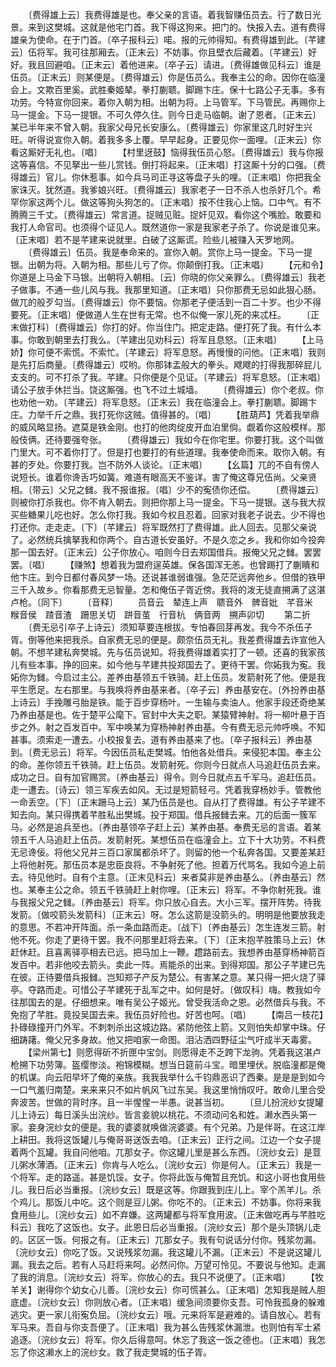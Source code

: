 <!-- { "loadSidebar": true } -->
　　〔费得雄上云〕我费得雄是也。奉父亲的言语。着我智赚伍员去。行了数日光景。来到这樊城。这就是他宅门首。我下得这狗来。把门的。快报入去。道有费得雄亲为使命。在于门首。〔卒子报科云〕喏。报的元帅得知。有费得雄到此。〔芊建云〕伍将军。我可往那厢去。〔正末云〕不妨事。你且壁衣后藏着。〔芊建云〕好好。我且回避咱。〔正末云〕着他进来。〔卒子云〕请进。〔费得雄做见科云〕谁是伍员。〔正末云〕则某便是。〔费得雄云〕你是伍员么。我奉主公的命。因你在临潼会上。文欺百里奚。武胜秦姬辇。拳打蒯聩。脚踢卞庄。保十七路公子无事。多有功劳。今特宣你回来。着你入朝为相。出朝为将。上马管军。下马管民。再赐你上马一提金。下马一提银。不可久停久住。则今日走马临朝。谢了恩者。〔正末云〕某已半年来不曾入朝。我家父母兄长安康么。〔费得雄云〕你家里这几时好生兴旺。听得说宣你入朝。着我多多上覆。早早起身。正要见你一面哩。〔正末云〕你看这厮好无礼也。〔唱〕
　　【村里迓鼓】恼得我伍员心怒。〔费得雄云〕我与你报这等喜信。不见拏出一些儿赏钱。倒打将起来。〔正末唱〕打这厮十分的口强。〔费得雄云〕官儿。你休惹事。如今兵马司正寻这等盘子头的哩。〔正末唱〕你把我全家诛灭。犹然道。我爹娘兴旺。〔费得雄云〕我家老子一日不杀人也杀好几个。希罕你家这两个儿。做这等狗头狗怎的。〔正末唱〕按不住我心上恼。口中气。有不腾腾三千丈。〔费得雄云〕常言道。捉贼见赃。捉奸见双。看你这个嘴脸。敢要和我打人命官司。也须得个证见人。既然道你一家是我家老子杀了。你说是谁见来。〔正末唱〕若不是芊建来说就里。白破了这厮谎。险些儿被赚入天罗地网。
　　〔费得雄云〕伍员。我是奉命来的。宣你入朝。赏你上马一提金。下马一提银。出朝为将。入朝为相。那些儿亏了你。你颠倒打我。〔正末唱〕
　　【元和令】你道是上马金下马银。出朝将入朝相。〔云〕你晓的你父亲罪么。〔费得雄云〕我老子做事。不通一些儿风与我。我那里知道。〔正末唱〕只你那费无忌如此狠心肠。做兀的般歹勾当。〔费得雄云〕你不要恼。你那老子便活到一百二十岁。也少不得要死。〔正末唱〕便做道人生在世有无常。也不似俺一家儿死的来忒枉。
　　〔正末做打科〕〔费得雄云〕你打的好。你当住门。把定走路。便打死了我。有什么本事。你敢到朝里去打我么。〔芊建出见劝科云〕将军且息怒。〔正末唱〕
　　【上马娇】你可便不索慌。不索忙。〔芊建云〕将军息怒。再慢慢的问他。〔正末唱〕我则是先打后商量。〔费得雄云〕哎哟。你那钵盂般大的拳头。飕飕的打得我那碎屁儿支支的。可不打杀了我。芊建。只你便是个见证。〔芊建云〕将军息怒。〔正末唱〕请公子放手休拦当。饶这厮强。也飞不过土城墙。
　　〔费得雄云〕你个老叔。你也劝他一劝。〔芊建云〕将军息怒。〔正末云〕我在临潼会上。拳打蒯聩。脚踢卞庄。力举千斤之鼎。我打死你这贼。值得甚的。〔唱〕
　　【胜葫芦】凭着我举鼎的威风略显扬。遮莫是铁金刚。也打的他肉绽皮开血泊里倘。觑着你这般模样。那般伎俩。还待要强夸张。
　　〔费得雄云〕我如今在你宅里。你要打我。这个叫做门里大。可不着你打了。但是打也要打的有些道理。我奉使命而来。取你入朝。有甚的歹处。你要打我。岂不防外人谈论。〔正末唱〕
　　【幺篇】兀的不自有傍人说短长。谁着你谗舌巧如簧。难道有眼高天不鉴详。害了俺这尊兄伍尚。父亲贤相。〔带云〕父兄之雠。我不报谁报。〔唱〕少不的寃债你还偿。
　　〔费得雄云〕则被你打杀我也。你不肯入朝去。则把你那上马一提金。下马一提银。送与我大叔买些糖果儿吃也好。怎么你打我。我如今权且忍着。回家对我老子说去。少不得也打还你。走走走。〔下〕〔芊建云〕将军既然打了费得雄。此人回去。见那父亲说了。必然统兵擒拏我和你两个。自古道长安虽好。不是久恋之乡。我和你如今投奔那一国去好。〔正末云〕公子你放心。咱则今日去郑国借兵。报俺父兄之雠。罢罢罢。〔唱〕
　　【赚煞】想着我为盟府逞英雄。保各国浑无恙。也曾踢打了蒯瞶和他卞庄。到今日都付春风梦一场。还说甚谁弱谁强。急茫茫远奔他乡。但借的铁甲三千入故乡。你看那费无忌智量。怎和俺伍子胥近傍。我将的泼无徒直搠满了这湛卢枪。〔同下〕
　　〔音释〕
　　员音云　辇连上声　聩音外　髀音妣　芊音米　糇音侯　蹅音渣　跚思关切　跰音茧　行音杭　俩音两　搠声卯切
　　第二折
　　〔费无忌引卒子上诗云〕须知草要连根拔。专怕春回芽再发。我今不杀伍子胥。倒等他来把我杀。自家费无忌的便是。颇奈伍员无礼。我差费得雄去诈宣他入朝。不想芊建私奔樊城。先与伍员说知。将我费得雄着实打了一顿。还喜的我家孩儿有些本事。挣的回来。如今他与芊建共投郑国去了。更待干罢。你妬我为寃。我妬你为雠。今启过主公。差养由基领五千铁骑。赶上伍员。发箭射死了他。便是我平生愿足。左右那里。与我唤将养由基来者。〔卒子云〕养由基安在。〔外扮养由基上诗云〕手挽雕弓胎是铁。能于百步穿杨叶。一生输与卖油人。他家手段还奇绝某乃养由基是也。佐于楚平公麾下。官封中大夫之职。某猿臂神射。将一柳叶悬于百步之外。射之百发百中。军中唤某为穿杨神射养由基。今有费无忌元帅呼唤。不知甚事。须索走一遭去。小校报复去。道有养由基来了也。〔卒子报科云〕养由基到。〔费无忌云〕将军。今因伍员私走樊城。怕他各处借兵。来侵犯本国。奉主公的命。差你领五千铁骑。赶上伍员。发箭射死。你则今日就点人马追赶伍员去来。成功之日。自有加官赐赏。〔养由基云〕得令。则今日就点五千军马。追赶伍员。走一遭去。〔诗云〕领三军疾去如风。无过是短箭轻弓。凭着我穿杨妙手。管教他一命丢空。〔下〕〔正末跚马上云〕某乃伍员是也。自从打了费得雄。有公子芊建不知去向。某只得携着芊胜私出樊城。投于郑国。借兵报雠去来。兀的后面一簇军马。必然是追兵至也。〔养由基领卒子赶上云〕某养由基。奉费无忌的言语。着某领五千人马追赶上伍员。发箭射死。某想伍员在临潼会上。立下十大功劳。不料费无忌谗佞。将他父兄并三百口家属都杀坏了。则留的他一个私奔各国。又要差某赶上将他射死。那伍员本是忠臣良将。不争射死了他。担着万代骂名。我如今追上前去。待见他时。自有个主意。〔正末见科云〕来者莫非是养由基么。〔养由基云〕然也。某奉主公之命。领五千铁骑赶上射你哩。〔正末云〕将军。不争你射死我。谁与我报父兄之雠。〔养由基云〕将军。你只放心自去。大小三军。摆开阵势。待我发箭。〔做咬箭头发箭科〕〔正末云〕呀。怎么这箭是没箭头的。明明是他要放我走的意思。不若冲开阵面。杀一条血路而走。〔战下〕〔养由基云〕怎生连发三箭。射他不死。你走了更待干罢。我不问那里赶将去来。〔下〕〔正末抱芊胜策马上云〕休赶休赶。且喜离驿亭相去已远。把马加上一鞭。趱路前去。我想养由基穿杨神箭百发百中。若非他咬去箭头。卖此一阵。焉能杀的出来。到得郑国。那公子芊建已先在彼。正待要借兵报雠。岂知郑子产反为楚公。有害某之意。某只得一把火烧了驿亭。夺路而走。可惜公子芊建死于乱军之中。如何是好。〔做叹科〕嗨。教我如今往那国去的是。仔细想来。唯有吴公子姬光。曾受我活命之恩。必然借兵与我。不免抱了芊胜。竟投吴国去来。我伍员好险也。好苦也呵。〔唱〕
　　【南吕一枝花】扑碌碌撞开门外军。不刺刺杀出这城边路。紧防他弦上箭。又则怕失却掌中珠。仔细踌躇。俺父兄多身故。他又把咱家一命图。泪沾洒四野征尘气吁成半天毒雾。
　　【梁州第七】则愿得斫不折匣中宝剑。则愿得走不乏跨下龙驹。凭着我这湛卢枪搠下功劳簿。盔缨惨淡。袍锦模糊。想当日筵前斗宝。暗里埋伏。脱临潼都是俺的机谋。向云阳早坏了俺的亲族。我我我举什么千钧鼎恶识了西秦。是是是到如今一口气羞归南楚。来来来只不如片帆风飞过东吴。我这里悄悄叹吁。敢命儿里合受奔波苦。世做的背时序。且一半惺惺一半愚。说甚当初。
　　〔旦儿扮浣纱女提罐儿上诗云〕每日溪头出浣纱。皆言妾貌以桃花。不须动问名和姓。濑水西头第一家。妾身浣纱女的便是。我的婆婆就唤做浣婆婆。有个兄弟。乃是伴哥。在这江岸上耕田。我将这饭罐儿与俺哥哥送饭去咱。〔正末云〕正行之间。江边一个女子提着两个瓦罐。我自问他咱。兀那女子。你这罐儿里是甚么东西。〔浣纱女云〕是荳儿粥水薄酒。〔正末云〕你肯与人吃么。〔浣纱女云〕你是何人。〔正末云〕我是一个将军。走的路遥。甚是饥馁。女子。你将此饭与俺暂且充饥。和这小哥也食用些儿。我日后必当重报。〔浣纱女云〕既是这等。你跟我到庄儿上。宰个羔羊儿。杀个鸡儿。那饭儿中吃。这个则是豆儿粥。你吃不的。〔正末云〕不妨事。你将来我食用些儿。〔浣纱女云〕如不弃嫌。这两罐都与将军食用波。〔正末做吃再与芊胜吃科云〕我吃了这饭也。女子。此恩日后必当重报。〔浣纱女云〕那个是头顶锅儿走的。区区一饭。何报之有。〔正末云〕兀那女子。我有句说话分付你。残浆勿漏。〔浣纱女云〕你吃了饭。又说残浆勿漏。我这罐儿不漏。〔正末云〕不是说这罐儿漏。我去之后。若有人马赶将来呵。必然问你。万望可怜见。不要说与他知。走漏了我的消息。〔浣纱女云〕将军。你放心的去。我只不说便了。〔正末唱〕
　　【牧羊关】谢得你个幼女心儿善。〔浣纱女云〕你可慌甚么。〔正末唱〕怎知我是贼人胆底虚。〔浣纱女云〕你则放心者。〔正末唱〕缓急间须要你支吾。可怜我孤身的躲难逃灾。更一家儿衔寃负屈。〔浣纱女云〕哦。元来将军是避难的。请自放心。若有军马来。吾自与你支吾便了。〔正末唱〕我为甚么告残浆休漏泄。也则怕有军士紧追逐。〔浣纱女云〕将军。你久后得意呵。休忘了我这一饭之德也。〔正末唱〕我怎忘了你这濑水上的浣纱女。救了我走樊城的伍子胥。
